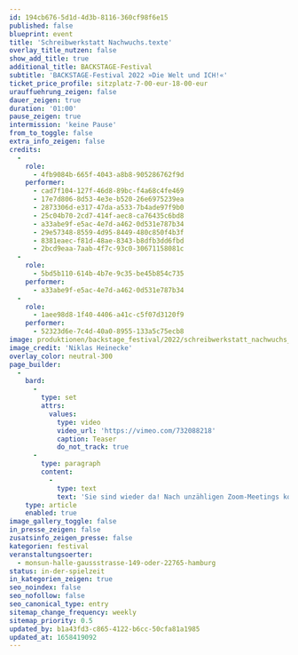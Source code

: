 ```yaml
---
id: 194cb676-5d1d-4d3b-8116-360cf98f6e15
published: false
blueprint: event
title: 'Schreibwerkstatt Nachwuchs.texte'
overlay_title_nutzen: false
show_add_title: true
additional_title: BACKSTAGE-Festival
subtitle: 'BACKSTAGE-Festival 2022 »Die Welt und ICH!«'
ticket_price_profile: sitzplatz-7-00-eur-18-00-eur
urauffuehrung_zeigen: false
dauer_zeigen: true
duration: '01:00'
pause_zeigen: true
intermission: 'keine Pause'
from_to_toggle: false
extra_info_zeigen: false
credits:
  -
    role:
      - 4fb9084b-665f-4043-a8b8-905286762f9d
    performer:
      - cad7f104-127f-46d8-89bc-f4a68c4fe469
      - 17e7d806-8d53-4e3e-b520-26e6975239ea
      - 2873306d-e317-47da-a533-7b4ade97f9b0
      - 25c04b70-2cd7-414f-aec8-ca76435c6bd8
      - a33abe9f-e5ac-4e7d-a462-0d531e787b34
      - 29e57348-8559-4d95-8449-480c850f4b3f
      - 8381eaec-f81d-48ae-8343-b8dfb3dd6fbd
      - 2bcd9eaa-7aab-4f7c-93c0-30671158081c
  -
    role:
      - 5bd5b110-614b-4b7e-9c35-be45b854c735
    performer:
      - a33abe9f-e5ac-4e7d-a462-0d531e787b34
  -
    role:
      - 1aee98d8-1f40-4406-a41c-c5f07d3120f9
    performer:
      - 52323d6e-7c4d-40a0-8955-133a5c75ecb8
image: produktionen/backstage_festival/2022/schreibwerkstatt_nachwuchs_texte/schreibwerkstatt_nachwuchs.texte_backstage_01_c_niklas_heinecke.jpeg
image_credit: 'Niklas Heinecke'
overlay_color: neutral-300
page_builder:
  -
    bard:
      -
        type: set
        attrs:
          values:
            type: video
            video_url: 'https://vimeo.com/732088218'
            caption: Teaser
            do_not_track: true
      -
        type: paragraph
        content:
          -
            type: text
            text: 'Sie sind wieder da! Nach unzähligen Zoom-Meetings konnten sie sich in dieser Spielzeit endlich wieder live treffen – hier, im Schauspielhaus. Endlich konnten sie wieder gemeinsam schreiben, miteinander streiten und schweigen und sich gegenseitig zuhören: Junge Autor*innen im Alter zwischen 14 und 22, Autor*innen auf der Suche nach Form, Inhalt und Sound – Autor*innen zwischen hier und da. Und so sind im Schatten des MarmorSaals Texte entstanden, die klingen, die ihre Stimme erheben und die sich zwischen Dada und Techno mit Poesie, Rhythmus und schwarzem Humor auf die Suche nach ihrem ganz eigenen Ausdruck der Welt machen – Texte, die gehört gehören.'
    type: article
    enabled: true
image_gallery_toggle: false
in_presse_zeigen: false
zusatsinfo_zeigen_presse: false
kategorien: festival
veranstaltungsoerter:
  - monsun-halle-gaussstrasse-149-oder-22765-hamburg
status: in-der-spielzeit
in_kategorien_zeigen: true
seo_noindex: false
seo_nofollow: false
seo_canonical_type: entry
sitemap_change_frequency: weekly
sitemap_priority: 0.5
updated_by: b1a43fd3-c865-4122-b6cc-50cfa81a1985
updated_at: 1658419092
---
```

